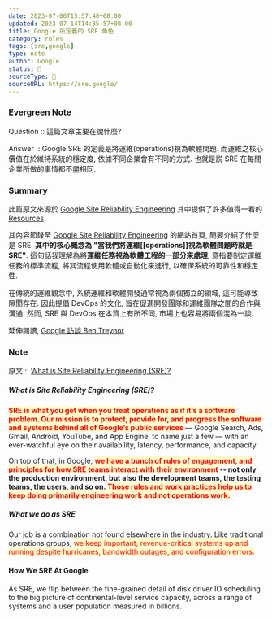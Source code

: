 ```yaml
---
date: 2023-07-06T15:57:40+08:00
updated: 2023-07-14T14:35:57+08:00
title: Google 所定義的 SRE 角色
category: roles 
tags: [sre,google]
type: note
author: Google
status: 🌱
sourceType: 📜️
sourceURL: https://sre.google/
---
```


### Evergreen Note

Question :: 這篇文章主要在說什麼?

Answer :: Google SRE 的定義是將運維(operations)視為軟體問題. 而運維之核心價值在於維持系統的穩定度, 依據不同企業會有不同的方式. 也就是説 SRE 在每間企業所做的事情都不盡相同.

<!--more-->

### Summary

此篇原文來源於 [Google Site Reliability Engineering](https://sre.google/) 其中提供了許多值得一看的 [Resources](https://sre.google/resources/).

其內容節錄至  [Google Site Reliability Engineering](https://sre.google/) 的網站首頁, 簡要介紹了什麼是 SRE. **其中的核心概念為 "當我們將運維[[operations]]視為軟體問題時就是 SRE"**. 這句話我理解為將**運維任務視為軟體工程的一部分來處理**, 意指要制定運維任務的標準流程, 將其流程使用軟體或自動化來進行, 以確保系統的可靠性和穩定性.

在傳統的運維觀念中, 系統運維和軟體開發通常視為兩個獨立的領域, 這可能導致隔閡存在. 因此提倡 DevOps 的文化, 旨在促進開發團隊和運維團隊之間的合作與溝通. 然而, SRE 與 DevOps 在本質上有所不同, 市場上也容易將兩個混為一談.

延伸閱讀, [Google 訪談 Ben Treynor](https://sre.google/in-conversation/)

### Note

原文 :: [What is Site Reliability Engineering (SRE)?](https://sre.google/)

##### What is Site Reliability Engineering (SRE)?

**<span style="background-color: #ffffcc; color: red">SRE is what you get when you treat operations as if it’s a software problem. Our mission is to protect, provide for, and progress the software and systems behind all of Google’s public services</span>** — Google Search, Ads, Gmail, Android, YouTube, and App Engine, to name just a few — with an ever-watchful eye on their availability, latency, performance, and capacity.

On top of that, in Google, **<span style="background-color: #ffffcc; color: red">we have a bunch of rules of engagement, and principles for how SRE teams interact with their environment</span> -- not only the production environment, but also the development teams, the testing teams, the users, and so on. <span style="background-color: #ffffcc; color: red">Those rules and work practices help us to keep doing primarily engineering work and not operations work.</span>**

#####   What we do as SRE

Our job is a combination not found elsewhere in the industry. Like traditional operations groups, <span style="background-color: #ffffcc; color: red">we keep important, revenue-critical systems up and running despite hurricanes, bandwidth outages, and configuration errors.</span>

#### How We SRE At Google

As SRE, we flip between the fine-grained detail of disk driver IO scheduling to the big picture of continental-level service capacity, across a range of systems and a user population measured in billions.